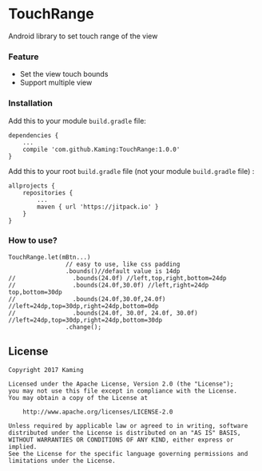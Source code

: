 # TouchRange
Android library to set touch range of the view
### Feature
- Set the view touch bounds
- Support multiple view

### Installation
Add this to your module `build.gradle` file:

    dependencies {
	    ...
        compile 'com.github.Kaming:TouchRange:1.0.0'
    }

Add this to your root `build.gradle` file (not your module `build.gradle` file) :

    allprojects {
        repositories {
            ...
            maven { url 'https://jitpack.io' }
        }
    }

### How to use?
```
TouchRange.let(mBtn...)
                // easy to use, like css padding
                .bounds()//default value is 14dp
//                .bounds(24.0f) //left,top,right,bottom=24dp
//                .bounds(24.0f,30.0f) //left,right=24dp top,bottom=30dp
//                .bounds(24.0f,30.0f,24.0f) //left=24dp,top=30dp,right=24dp,bottom=0dp
//                .bounds(24.0f, 30.0f, 24.0f, 30.0f) //left=24dp,top=30dp,right=24dp,bottom=30dp
                .change();
```

## License
```text
Copyright 2017 Kaming

Licensed under the Apache License, Version 2.0 (the "License");
you may not use this file except in compliance with the License.
You may obtain a copy of the License at

    http://www.apache.org/licenses/LICENSE-2.0

Unless required by applicable law or agreed to in writing, software
distributed under the License is distributed on an "AS IS" BASIS,
WITHOUT WARRANTIES OR CONDITIONS OF ANY KIND, either express or implied.
See the License for the specific language governing permissions and
limitations under the License.
```

